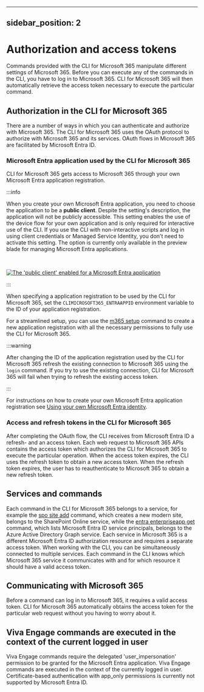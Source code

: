 <!-- DISCLAIMER: All secrets, passwords, and sensitive values in this document are examples only and not real credentials. -->
---
sidebar_position: 2
---

# Authorization and access tokens

Commands provided with the CLI for Microsoft 365 manipulate different settings of Microsoft 365. Before you can execute any of the commands in the CLI, you have to log in to Microsoft 365. CLI for Microsoft 365 will then automatically retrieve the access token necessary to execute the particular command.

## Authorization in the CLI for Microsoft 365

There are a number of ways in which you can authenticate and authorize with Microsoft 365. The CLI for Microsoft 365 uses the OAuth protocol to authorize with Microsoft 365 and its services. OAuth flows in Microsoft 365 are facilitated by Microsoft Entra ID.

### Microsoft Entra application used by the CLI for Microsoft 365

CLI for Microsoft 365 gets access to Microsoft 365 through your own Microsoft Entra application registration. 

:::info

When you create your own Microsoft Entra application, you need to choose the application to be a **public client**. Despite the setting's description, the application will not be publicly accessible. This setting enables the use of the device flow for your own application and is only required for interactive use of the CLI. If you use the CLI with non-interactive scripts and log in using client credentials or Managed Service Identity, you don't need to activate this setting. The option is currently only available in the preview blade for managing Microsoft Entra applications.

<br/>

[![The 'public client' enabled for a Microsoft Entra application](../images/activate-public-client-aad-app.png)](../images/activate-public-client-aad-app.png)

:::

When specifying a application registration to be used by the CLI for Microsoft 365, set the `CLIMICROSOFT365_ENTRAAPPID` environment variable to the ID of your application registration.

For a streamlined setup, you can use the [m365 setup](../cmd/setup.mdx) command to create a new application registration with all the necessary permissions to fully use the CLI for Microsoft 365.

:::warning

After changing the ID of the application registration used by the CLI for Microsoft 365 refresh the existing connection to Microsoft 365 using the `login` command. If you try to use the existing connection, CLI for Microsoft 365 will fail when trying to refresh the existing access token.

:::

For instructions on how to create your own Microsoft Entra application registration see [Using your own Microsoft Entra identity](../user-guide/using-own-identity.mdx).

### Access and refresh tokens in the CLI for Microsoft 365

After completing the OAuth flow, the CLI receives from Microsoft Entra ID a refresh- and an access token. Each web request to Microsoft 365 APIs contains the access token which authorizes the CLI for Microsoft 365 to execute the particular operation. When the access token expires, the CLI uses the refresh token to obtain a new access token. When the refresh token expires, the user has to reauthenticate to Microsoft 365 to obtain a new refresh token.

## Services and commands

Each command in the CLI for Microsoft 365 belongs to a service, for example the [spo site add](../cmd/spo/site/site-add.mdx) command, which creates a new modern site, belongs to the SharePoint Online service, while the [entra enterpriseapp get](../cmd/entra/enterpriseapp/enterpriseapp-get.mdx) command, which lists Microsoft Entra ID service principals, belongs to the Azure Active Directory Graph service. Each service in Microsoft 365 is a different Microsoft Entra ID authorization resource and requires a separate access token. When working with the CLI, you can be simultaneously connected to multiple services. Each command in the CLI knows which Microsoft 365 service it communicates with and for which resource it should have a valid access token.

## Communicating with Microsoft 365

Before a command can log in to Microsoft 365, it requires a valid access token. CLI for Microsoft 365 automatically obtains the access token for the particular web request without you having to worry about it.

## Viva Engage commands are executed in the context of the current logged in user

Viva Engage commands require the delegated 'user_impersonation' permission to be granted for the Microsoft Entra application. Viva Engage commands are executed in the context of the currently logged in user. Certificate-based authentication with app_only permissions is currently not supported by Microsoft Entra ID.
